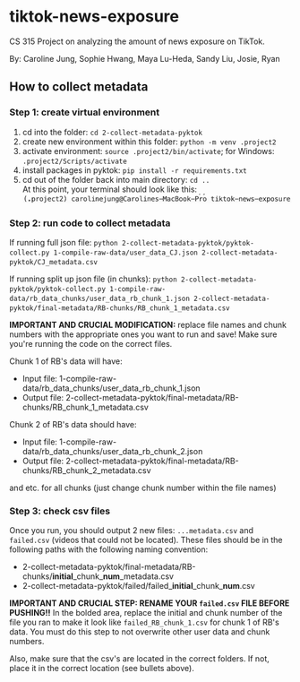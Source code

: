 # tiktok-news-exposure
CS 315 Project on analyzing the amount of news exposure on TikTok. 

By: Caroline Jung, Sophie Hwang, Maya Lu-Heda, Sandy Liu, Josie, Ryan


## How to collect metadata
### Step 1: create virtual environment
1. cd into the folder: `cd 2-collect-metadata-pyktok`
2. create new environment within this folder: `python -m venv .project2`
3. activate environment: `source .project2/bin/activate`; for Windows: `.project2/Scripts/activate`
4. install packages in pyktok: `pip install -r requirements.txt`
5. cd out of the folder back into main directory: `cd ..` \
    At this point, your terminal should look like this:
    ![terminal](image-1.png)

### Step 2: run code to collect metadata
If running full json file:
`python 2-collect-metadata-pyktok/pyktok-collect.py 1-compile-raw-data/user_data_CJ.json 2-collect-metadata-pyktok/CJ_metadata.csv`

If running split up json file (in chunks):
`python 2-collect-metadata-pyktok/pyktok-collect.py 1-compile-raw-data/rb_data_chunks/user_data_rb_chunk_1.json 2-collect-metadata-pyktok/final-metadata/RB-chunks/RB_chunk_1_metadata.csv`

**IMPORTANT AND CRUCIAL MODIFICATION:** replace file names and chunk numbers with the appropriate ones you want to run and save! Make sure you're running the code on the correct files.

Chunk 1 of RB's data will have:
- Input file: 1-compile-raw-data/rb_data_chunks/user_data_rb_chunk_1.json
- Output file: 2-collect-metadata-pyktok/final-metadata/RB-chunks/RB_chunk_1_metadata.csv

Chunk 2 of RB's data should have:
- Input file: 1-compile-raw-data/rb_data_chunks/user_data_rb_chunk_2.json
- Output file: 2-collect-metadata-pyktok/final-metadata/RB-chunks/RB_chunk_2_metadata.csv

and etc. for all chunks (just change chunk number within the file names)


### Step 3: check csv files
Once you run, you should output 2 new files: `...metadata.csv` and `failed.csv` (videos that could not be located). These files should be in the following paths with the following naming convention:
- 2-collect-metadata-pyktok/final-metadata/RB-chunks/**initial**_chunk\_**num**_metadata.csv
- 2-collect-metadata-pyktok/failed/failed_**initial**_chunk\_**num**.csv

**IMPORTANT AND CRUCIAL STEP: RENAME YOUR `failed.csv` FILE BEFORE PUSHING!!** In the bolded area, replace the initial and chunk number of the file you ran to make it look like `failed_RB_chunk_1.csv` for chunk 1 of RB's data. You must do this step to not overwrite other user data and chunk numbers. 

Also, make sure that the csv's are located in the correct folders. If not, place it in the correct location (see bullets above).
